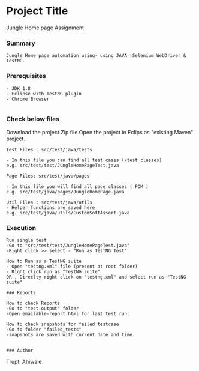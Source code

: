 # Project Title
Jungle Home page Assignment 

### Summary

```
Jungle Home page automation using- using JAVA ,Selenium WebDriver & TestNG.

```

### Prerequisites

```
- JDK 1.8 
- Eclipse with TestNG plugin
- Chrome Browser
 

```

### Check below files

Download the project Zip file
Open the project in Eclips as "existing Maven" project.
```
Test Files : src/test/java/tests

- In this file you can find all test cases (/test classes)
e.g. src/test/test/JungleHomePageTest.java

Page Files: src/test/java/pages

- In this file you will find all page classes ( POM )
e.g. src/test/java/pages/JungleHomePage.java

Util Files : src/test/java/utils
- Helper functions are saved here 
e.g. src/test/java/utils/CustomSoftAssert.java

```

### Execution

```
Run single test 
-Go to "src/test/test/JungleHomePageTest.java" 
-Right click >> select - "Run as TestNG Test"

How to Run as a TestNG suite 
- Open "testng.xml" file (present at root folder)
- Right click run as "TestNG suite" 
OR , Direclty right click on "testng.xml" and select run as "TestNG suite"

### Reports

How to check Reports
-Go to "test-output" folder
-Open emailable-report.html for last test run.

How to check snapshots for failed testcase
-Go to folder "failed_tests"
-snapshots are saved with current date and time.


### Author
```
Trupti Ahiwale
```
